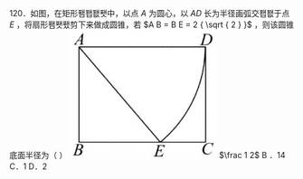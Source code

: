 120．如图，在矩形퐴퐵퐶퐷中，以点 $A$ 为圆心，以 $A D$ 长为半径画弧交퐵퐶于点 $E$ ，将扇形퐴퐷퐸剪下来做成圆锥，若 $A B = B E = 2 { \sqrt { 2 } }$ ，则该圆锥底面半径为（ ）
![](<../../qs_image_DB/专题3-6__圆的综合（27类题型）（解析版）/03c762d175247ffb546ceffc767d3da9e1a23294867329d936bce9f55f8c73df.jpg>)
$\frac 1 2$ B ．14 C．1 D．2

